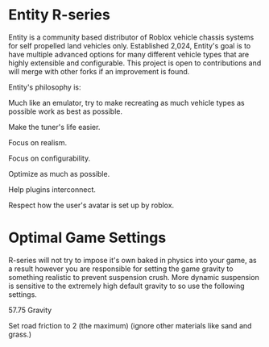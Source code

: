# Entity R-series
Entity is a community based distributor of Roblox vehicle chassis systems for self propelled land vehicles only. Established 2,024, Entity's goal is to have multiple advanced options for many different vehicle types that are highly extensible and configurable. This project is open to contributions and will merge with other forks if an improvement is found.

Entity's philosophy is:

Much like an emulator, try to make recreating as much vehicle types as possible work as best as possible.

Make the tuner's life easier.

Focus on realism.

Focus on configurability.

Optimize as much as possible.

Help plugins interconnect.

Respect how the user's avatar is set up by roblox.

# Optimal Game Settings
R-series will not try to impose it's own baked in physics into your game, as a result however you are responsible for setting the game gravity to something realistic to prevent suspension crush. More dynamic suspension is sensitive to the extremely high default gravity to so use the following settings.

57.75 Gravity

Set road friction to 2 (the maximum) (ignore other materials like sand and grass.)
